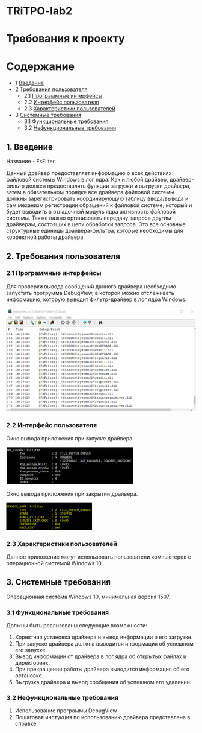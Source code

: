 # TRiTPO-lab2
# Требования к проекту 

Содержание
=================
* 1 [Введение](#1-введение)
* 2 [Требования пользователя](#2-требования-пользователя)
  * 2.1 [Программные интерфейсы](#21-программные-интерфейсы)
  * 2.2 [Интерфейс пользователя](#22-интерфейс-пользователя)
  * 2.3 [Характеристики пользователей](#23-характеристики-пользователей)
* 3 [Системные требования](#3-системные-требования)
  * 3.1 [Функциональные требования](#31-функциональные-требования)
  * 3.2 [Нефункциональные требования](#32-нефункциональные-требования)


## 1. Введение
Название - FsFilter.

Данный драйвер предоставляет информацию о всех действиях файловой системы Windows в лог ядра. Как и любой драйвер, драйвер-фильтр должен предоставлять функции загрузки и выгрузки драйвера, затем в обязательном порядке все драйвера файловой системы должны зарегистрировать координирующую таблицу ввода/вывода и сам механизм регистрации обращений к файловой системе, который и будет выводить в отладочный модуль ядра активность файловой системы. Также важно организовать передачу запроса другим драйверам, состоящих в цепи обработки запроса. Это все основные структурные единицы драйвера-фильтра, которые необходимы для корректной работы драйвера.

## 2. Требования пользователя

### 2.1 Программные интерфейсы

Для проверки вывода сообщений данного драйвера необходимо запустить прогрумма DebugView, в которой можно отслеживать информацию, которую выводит фильтр-драйвер в лог ядра Windows. 

![image](https://github.com/Nikitos126/TRiTPO-lab2/blob/main/Mockups/Debug.png)

### 2.2 Интерфейс пользователя

Окно вывода приложения при запуске драйвера. 

![image](https://github.com/Nikitos126/TRiTPO-lab2/blob/main/Mockups/%D0%91%D0%B5%D0%B7%D1%8B%D0%BC%D1%8F%D0%BD%D0%BD%D1%8B%D0%B9.png)

Окно вывода приложения при закрытии драйвера.

![image](https://github.com/Nikitos126/TRiTPO-lab2/blob/main/Mockups/Unload.png)

### 2.3 Характеристики пользователей
Данное приложение могут использовать пользователи компьютеров с операционной системой Windows 10.

## 3. Системные требования
Операционная система Windows 10, минимальная версия 1507.
### 3.1 Функциональные требования
Должны быть реализованы следующие возможности:
1. Коректная установка драйвера и вывод информации о его загрузке.
2. При запуске драйвера должна выводится информация об успешном его запуске.
3. Вывод информации от драйвера в лог ядра об открытых файлах и директориях.
4. При прекращении работы драйвера выводится информация об его остановке.
5. Выгрузка драйвера и вывод сообщения об успешном его удалении.

### 3.2 Нефункциональные требования
1. Использование программы DebugView 
2. Пошаговая инстукция по использованию драйвера представлена в справке.
